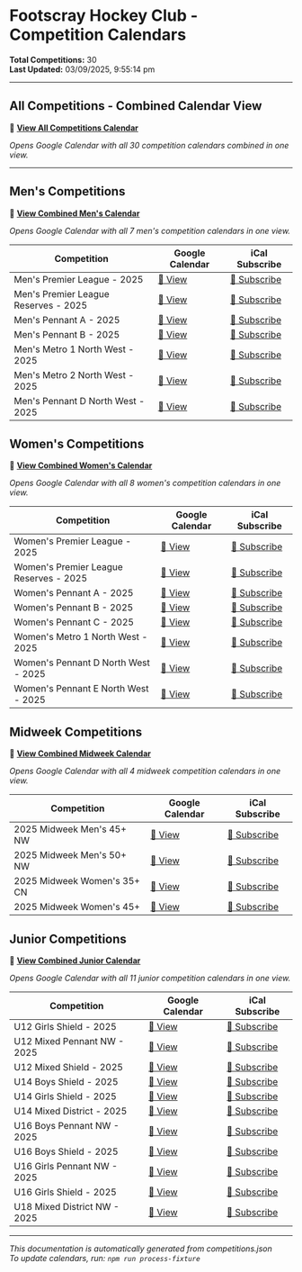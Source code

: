 # Footscray Hockey Club - Competition Calendars

**Total Competitions:** 30  
**Last Updated:** 03/09/2025, 9:55:14 pm  

---

## All Competitions - Combined Calendar View

📅 **<a href="https://calendar.google.com/calendar/embed?height=600&wkst=2&ctz=Australia%2FMelbourne&showPrint=0&showTz=0&src=e5b4e34ae8aa71f8f86178b195b908ccdc38cd5694eb4a468b467aa8d67f4f0a%40group.calendar.google.com&src=1f220e3aea02d8d0f80df31f81324412484b6f786eff698f6262e980772060e4%40group.calendar.google.com&src=97956a86ccf6ef13c27f58015aa6958fc711dd7bf08ca136c016162157c6d496%40group.calendar.google.com&src=16b655e174b838f23b3fc54687fca5e059843515da89d9c5926645b7e5eeab7d%40group.calendar.google.com&src=b7311408b7c70beab744c7fdfdf74dc7491f7eaee48e17b538285327204dbd72%40group.calendar.google.com&src=7b66fc969b25978bd41e46cfe08eeac3639b3e887389d752689262199d0f96c3%40group.calendar.google.com&src=789972398db6baf2f2bceb7192de6415a320e694ad7a838dd377f13dd94eadda%40group.calendar.google.com&src=884c99f9887b737724158dc5179e7f3f2b11914ae1b1a6619dfdd4328787f817%40group.calendar.google.com&src=56536e35edfd9d627d2f81d41b146466edbe42dbf285ad74eb636531bcb93ad7%40group.calendar.google.com&src=8b6394caa7d84adfbbc6857f0a7740e5806e6a146f59ab9626ba21963a07786e%40group.calendar.google.com&src=3a061a8facf2aad203b3f27ee214d2912894c27e5884d224963308997cc3d097%40group.calendar.google.com&src=e4a63bff99c2b56ba32b7877072c44d116935aad3baada5e751e85aef64f2461%40group.calendar.google.com&src=cb97b547cddb0381d07e8c8b1b327ed700e90b2e07e68714197ab553fbd2ce9d%40group.calendar.google.com&src=a55ef96862114e2a69788c8a347f7877f4813713d20efccfeaccb5d0ac1bc54f%40group.calendar.google.com&src=8bb6d3833f4399af37ec044eacd085f45b897d6910935320163b2422cb13eccf%40group.calendar.google.com&src=14c37c863800760f1cca7118d188c1bf54bde2d694a81613f5b8b25040c4564c%40group.calendar.google.com&src=b033da4f5e1edfed703dd9aaa7dad4ac73d77399a382e556174c228d1161deac%40group.calendar.google.com&src=977372c1fa7188df9da9160c7180f3b02df7dfe35cd75cf5b78a5acd54e66ffc%40group.calendar.google.com&src=0ecdee091c358190110ffc5f29f422a8359db99ba3340536837aa7cac33a3405%40group.calendar.google.com&src=05e5a33f8cc7a2e422a0d806ebd2bb8cf7ea4b6738cb17b6bcd9acc00f76142b%40group.calendar.google.com&src=e3db61302c19f3512fb7e4e6920b521460717bb2bde9257b9334250826ec5861%40group.calendar.google.com&src=1f5f57d0306bbb139202db69b77910c0fcf2fea94f6c28acc02c755faccefec8%40group.calendar.google.com&src=48dbcaebc8b9eb2177d1cbb05b0c0e0c12605dafc72b10c9e723ea10a4106947%40group.calendar.google.com&src=8872805046beb1edd7277d621a466f6f74691ee22441e08be1bafeafcc78ff7f%40group.calendar.google.com&src=880a259c687fbaab1f2393e7924193dcf983661cb26fa87e5f4c8ed4eb6788f9%40group.calendar.google.com&src=df54f9be80aec4f876bb2e3b14b472d7e94b5c26b23fda0c5ac7a1fa7ca5fb3a%40group.calendar.google.com&src=e8424707b8f97fb4838f83244bfbc641a044627eb16ed8a031a075ef3d2f1391%40group.calendar.google.com&src=4d313e68043917a41d6282daae1797d4757a060d8c2915620441ce94acb1320b%40group.calendar.google.com&src=9526027a0c3e486ae6c1484b5bab4b5fc1b9926a331752bdfcf12c0e855a3f11%40group.calendar.google.com&src=28bd82cc99aaf0f313201466a4476dd2eba914e88ab0c2dfb046a34250ab5a54%40group.calendar.google.com&src=f89c9bab78c51f03641723bbfe8327cd4d631c7721e72071cc192159824a23f3%40group.calendar.google.com" target="_blank">View All Competitions Calendar</a>**

*Opens Google Calendar with all 30 competition calendars combined in one view.*

---

## Men's Competitions

📅 **<a href="https://calendar.google.com/calendar/embed?height=600&wkst=2&ctz=Australia%2FMelbourne&showPrint=0&showTz=0&src=e5b4e34ae8aa71f8f86178b195b908ccdc38cd5694eb4a468b467aa8d67f4f0a%40group.calendar.google.com&src=1f220e3aea02d8d0f80df31f81324412484b6f786eff698f6262e980772060e4%40group.calendar.google.com&src=97956a86ccf6ef13c27f58015aa6958fc711dd7bf08ca136c016162157c6d496%40group.calendar.google.com&src=16b655e174b838f23b3fc54687fca5e059843515da89d9c5926645b7e5eeab7d%40group.calendar.google.com&src=b7311408b7c70beab744c7fdfdf74dc7491f7eaee48e17b538285327204dbd72%40group.calendar.google.com&src=7b66fc969b25978bd41e46cfe08eeac3639b3e887389d752689262199d0f96c3%40group.calendar.google.com&src=789972398db6baf2f2bceb7192de6415a320e694ad7a838dd377f13dd94eadda%40group.calendar.google.com&src=884c99f9887b737724158dc5179e7f3f2b11914ae1b1a6619dfdd4328787f817%40group.calendar.google.com" target="_blank">View Combined Men's Calendar</a>**

*Opens Google Calendar with all 7 men's competition calendars in one view.*

| Competition |  Google Calendar | iCal Subscribe |
|-------------|----------|----------------|
| Men's Premier League - 2025 | <a href="https://calendar.google.com/calendar/embed?src=1f220e3aea02d8d0f80df31f81324412484b6f786eff698f6262e980772060e4%40group.calendar.google.com" target="_blank">📅 View</a> | <a href="https://calendar.google.com/calendar/ical/1f220e3aea02d8d0f80df31f81324412484b6f786eff698f6262e980772060e4%40group.calendar.google.com/public/basic.ics" target="_blank">📲 Subscribe</a> |
| Men's Premier League Reserves - 2025 | <a href="https://calendar.google.com/calendar/embed?src=97956a86ccf6ef13c27f58015aa6958fc711dd7bf08ca136c016162157c6d496%40group.calendar.google.com" target="_blank">📅 View</a> | <a href="https://calendar.google.com/calendar/ical/97956a86ccf6ef13c27f58015aa6958fc711dd7bf08ca136c016162157c6d496%40group.calendar.google.com/public/basic.ics" target="_blank">📲 Subscribe</a> |
| Men's Pennant A - 2025 | <a href="https://calendar.google.com/calendar/embed?src=16b655e174b838f23b3fc54687fca5e059843515da89d9c5926645b7e5eeab7d%40group.calendar.google.com" target="_blank">📅 View</a> | <a href="https://calendar.google.com/calendar/ical/16b655e174b838f23b3fc54687fca5e059843515da89d9c5926645b7e5eeab7d%40group.calendar.google.com/public/basic.ics" target="_blank">📲 Subscribe</a> |
| Men's Pennant B - 2025 | <a href="https://calendar.google.com/calendar/embed?src=b7311408b7c70beab744c7fdfdf74dc7491f7eaee48e17b538285327204dbd72%40group.calendar.google.com" target="_blank">📅 View</a> | <a href="https://calendar.google.com/calendar/ical/b7311408b7c70beab744c7fdfdf74dc7491f7eaee48e17b538285327204dbd72%40group.calendar.google.com/public/basic.ics" target="_blank">📲 Subscribe</a> |
| Men's Metro 1 North West - 2025 | <a href="https://calendar.google.com/calendar/embed?src=7b66fc969b25978bd41e46cfe08eeac3639b3e887389d752689262199d0f96c3%40group.calendar.google.com" target="_blank">📅 View</a> | <a href="https://calendar.google.com/calendar/ical/7b66fc969b25978bd41e46cfe08eeac3639b3e887389d752689262199d0f96c3%40group.calendar.google.com/public/basic.ics" target="_blank">📲 Subscribe</a> |
| Men's Metro 2 North West - 2025 | <a href="https://calendar.google.com/calendar/embed?src=789972398db6baf2f2bceb7192de6415a320e694ad7a838dd377f13dd94eadda%40group.calendar.google.com" target="_blank">📅 View</a> | <a href="https://calendar.google.com/calendar/ical/789972398db6baf2f2bceb7192de6415a320e694ad7a838dd377f13dd94eadda%40group.calendar.google.com/public/basic.ics" target="_blank">📲 Subscribe</a> |
| Men's Pennant D North West - 2025 | <a href="https://calendar.google.com/calendar/embed?src=884c99f9887b737724158dc5179e7f3f2b11914ae1b1a6619dfdd4328787f817%40group.calendar.google.com" target="_blank">📅 View</a> | <a href="https://calendar.google.com/calendar/ical/884c99f9887b737724158dc5179e7f3f2b11914ae1b1a6619dfdd4328787f817%40group.calendar.google.com/public/basic.ics" target="_blank">📲 Subscribe</a> |


## Women's Competitions

📅 **<a href="https://calendar.google.com/calendar/embed?height=600&wkst=2&ctz=Australia%2FMelbourne&showPrint=0&showTz=0&src=e5b4e34ae8aa71f8f86178b195b908ccdc38cd5694eb4a468b467aa8d67f4f0a%40group.calendar.google.com&src=56536e35edfd9d627d2f81d41b146466edbe42dbf285ad74eb636531bcb93ad7%40group.calendar.google.com&src=8b6394caa7d84adfbbc6857f0a7740e5806e6a146f59ab9626ba21963a07786e%40group.calendar.google.com&src=3a061a8facf2aad203b3f27ee214d2912894c27e5884d224963308997cc3d097%40group.calendar.google.com&src=e4a63bff99c2b56ba32b7877072c44d116935aad3baada5e751e85aef64f2461%40group.calendar.google.com&src=cb97b547cddb0381d07e8c8b1b327ed700e90b2e07e68714197ab553fbd2ce9d%40group.calendar.google.com&src=a55ef96862114e2a69788c8a347f7877f4813713d20efccfeaccb5d0ac1bc54f%40group.calendar.google.com&src=8bb6d3833f4399af37ec044eacd085f45b897d6910935320163b2422cb13eccf%40group.calendar.google.com&src=14c37c863800760f1cca7118d188c1bf54bde2d694a81613f5b8b25040c4564c%40group.calendar.google.com" target="_blank">View Combined Women's Calendar</a>**

*Opens Google Calendar with all 8 women's competition calendars in one view.*

| Competition |  Google Calendar | iCal Subscribe |
|-------------|----------|----------------|
| Women's Premier League - 2025 | <a href="https://calendar.google.com/calendar/embed?src=56536e35edfd9d627d2f81d41b146466edbe42dbf285ad74eb636531bcb93ad7%40group.calendar.google.com" target="_blank">📅 View</a> | <a href="https://calendar.google.com/calendar/ical/56536e35edfd9d627d2f81d41b146466edbe42dbf285ad74eb636531bcb93ad7%40group.calendar.google.com/public/basic.ics" target="_blank">📲 Subscribe</a> |
| Women's Premier League Reserves - 2025 | <a href="https://calendar.google.com/calendar/embed?src=8b6394caa7d84adfbbc6857f0a7740e5806e6a146f59ab9626ba21963a07786e%40group.calendar.google.com" target="_blank">📅 View</a> | <a href="https://calendar.google.com/calendar/ical/8b6394caa7d84adfbbc6857f0a7740e5806e6a146f59ab9626ba21963a07786e%40group.calendar.google.com/public/basic.ics" target="_blank">📲 Subscribe</a> |
| Women's Pennant A - 2025 | <a href="https://calendar.google.com/calendar/embed?src=3a061a8facf2aad203b3f27ee214d2912894c27e5884d224963308997cc3d097%40group.calendar.google.com" target="_blank">📅 View</a> | <a href="https://calendar.google.com/calendar/ical/3a061a8facf2aad203b3f27ee214d2912894c27e5884d224963308997cc3d097%40group.calendar.google.com/public/basic.ics" target="_blank">📲 Subscribe</a> |
| Women's Pennant B - 2025 | <a href="https://calendar.google.com/calendar/embed?src=e4a63bff99c2b56ba32b7877072c44d116935aad3baada5e751e85aef64f2461%40group.calendar.google.com" target="_blank">📅 View</a> | <a href="https://calendar.google.com/calendar/ical/e4a63bff99c2b56ba32b7877072c44d116935aad3baada5e751e85aef64f2461%40group.calendar.google.com/public/basic.ics" target="_blank">📲 Subscribe</a> |
| Women's Pennant C - 2025 | <a href="https://calendar.google.com/calendar/embed?src=cb97b547cddb0381d07e8c8b1b327ed700e90b2e07e68714197ab553fbd2ce9d%40group.calendar.google.com" target="_blank">📅 View</a> | <a href="https://calendar.google.com/calendar/ical/cb97b547cddb0381d07e8c8b1b327ed700e90b2e07e68714197ab553fbd2ce9d%40group.calendar.google.com/public/basic.ics" target="_blank">📲 Subscribe</a> |
| Women's Metro 1 North West - 2025 | <a href="https://calendar.google.com/calendar/embed?src=a55ef96862114e2a69788c8a347f7877f4813713d20efccfeaccb5d0ac1bc54f%40group.calendar.google.com" target="_blank">📅 View</a> | <a href="https://calendar.google.com/calendar/ical/a55ef96862114e2a69788c8a347f7877f4813713d20efccfeaccb5d0ac1bc54f%40group.calendar.google.com/public/basic.ics" target="_blank">📲 Subscribe</a> |
| Women's Pennant D North West - 2025 | <a href="https://calendar.google.com/calendar/embed?src=8bb6d3833f4399af37ec044eacd085f45b897d6910935320163b2422cb13eccf%40group.calendar.google.com" target="_blank">📅 View</a> | <a href="https://calendar.google.com/calendar/ical/8bb6d3833f4399af37ec044eacd085f45b897d6910935320163b2422cb13eccf%40group.calendar.google.com/public/basic.ics" target="_blank">📲 Subscribe</a> |
| Women's Pennant E North West - 2025 | <a href="https://calendar.google.com/calendar/embed?src=14c37c863800760f1cca7118d188c1bf54bde2d694a81613f5b8b25040c4564c%40group.calendar.google.com" target="_blank">📅 View</a> | <a href="https://calendar.google.com/calendar/ical/14c37c863800760f1cca7118d188c1bf54bde2d694a81613f5b8b25040c4564c%40group.calendar.google.com/public/basic.ics" target="_blank">📲 Subscribe</a> |


## Midweek Competitions

📅 **<a href="https://calendar.google.com/calendar/embed?height=600&wkst=2&ctz=Australia%2FMelbourne&showPrint=0&showTz=0&src=e5b4e34ae8aa71f8f86178b195b908ccdc38cd5694eb4a468b467aa8d67f4f0a%40group.calendar.google.com&src=b033da4f5e1edfed703dd9aaa7dad4ac73d77399a382e556174c228d1161deac%40group.calendar.google.com&src=977372c1fa7188df9da9160c7180f3b02df7dfe35cd75cf5b78a5acd54e66ffc%40group.calendar.google.com&src=0ecdee091c358190110ffc5f29f422a8359db99ba3340536837aa7cac33a3405%40group.calendar.google.com&src=05e5a33f8cc7a2e422a0d806ebd2bb8cf7ea4b6738cb17b6bcd9acc00f76142b%40group.calendar.google.com" target="_blank">View Combined Midweek Calendar</a>**

*Opens Google Calendar with all 4 midweek competition calendars in one view.*

| Competition |  Google Calendar | iCal Subscribe |
|-------------|----------|----------------|
| 2025 Midweek Men's 45+ NW | <a href="https://calendar.google.com/calendar/embed?src=b033da4f5e1edfed703dd9aaa7dad4ac73d77399a382e556174c228d1161deac%40group.calendar.google.com" target="_blank">📅 View</a> | <a href="https://calendar.google.com/calendar/ical/b033da4f5e1edfed703dd9aaa7dad4ac73d77399a382e556174c228d1161deac%40group.calendar.google.com/public/basic.ics" target="_blank">📲 Subscribe</a> |
| 2025 Midweek Men's 50+ NW | <a href="https://calendar.google.com/calendar/embed?src=977372c1fa7188df9da9160c7180f3b02df7dfe35cd75cf5b78a5acd54e66ffc%40group.calendar.google.com" target="_blank">📅 View</a> | <a href="https://calendar.google.com/calendar/ical/977372c1fa7188df9da9160c7180f3b02df7dfe35cd75cf5b78a5acd54e66ffc%40group.calendar.google.com/public/basic.ics" target="_blank">📲 Subscribe</a> |
| 2025 Midweek Women's 35+ CN | <a href="https://calendar.google.com/calendar/embed?src=0ecdee091c358190110ffc5f29f422a8359db99ba3340536837aa7cac33a3405%40group.calendar.google.com" target="_blank">📅 View</a> | <a href="https://calendar.google.com/calendar/ical/0ecdee091c358190110ffc5f29f422a8359db99ba3340536837aa7cac33a3405%40group.calendar.google.com/public/basic.ics" target="_blank">📲 Subscribe</a> |
| 2025 Midweek Women's 45+ | <a href="https://calendar.google.com/calendar/embed?src=05e5a33f8cc7a2e422a0d806ebd2bb8cf7ea4b6738cb17b6bcd9acc00f76142b%40group.calendar.google.com" target="_blank">📅 View</a> | <a href="https://calendar.google.com/calendar/ical/05e5a33f8cc7a2e422a0d806ebd2bb8cf7ea4b6738cb17b6bcd9acc00f76142b%40group.calendar.google.com/public/basic.ics" target="_blank">📲 Subscribe</a> |


## Junior Competitions

📅 **<a href="https://calendar.google.com/calendar/embed?height=600&wkst=2&ctz=Australia%2FMelbourne&showPrint=0&showTz=0&src=e5b4e34ae8aa71f8f86178b195b908ccdc38cd5694eb4a468b467aa8d67f4f0a%40group.calendar.google.com&src=e3db61302c19f3512fb7e4e6920b521460717bb2bde9257b9334250826ec5861%40group.calendar.google.com&src=1f5f57d0306bbb139202db69b77910c0fcf2fea94f6c28acc02c755faccefec8%40group.calendar.google.com&src=48dbcaebc8b9eb2177d1cbb05b0c0e0c12605dafc72b10c9e723ea10a4106947%40group.calendar.google.com&src=8872805046beb1edd7277d621a466f6f74691ee22441e08be1bafeafcc78ff7f%40group.calendar.google.com&src=880a259c687fbaab1f2393e7924193dcf983661cb26fa87e5f4c8ed4eb6788f9%40group.calendar.google.com&src=df54f9be80aec4f876bb2e3b14b472d7e94b5c26b23fda0c5ac7a1fa7ca5fb3a%40group.calendar.google.com&src=e8424707b8f97fb4838f83244bfbc641a044627eb16ed8a031a075ef3d2f1391%40group.calendar.google.com&src=4d313e68043917a41d6282daae1797d4757a060d8c2915620441ce94acb1320b%40group.calendar.google.com&src=9526027a0c3e486ae6c1484b5bab4b5fc1b9926a331752bdfcf12c0e855a3f11%40group.calendar.google.com&src=28bd82cc99aaf0f313201466a4476dd2eba914e88ab0c2dfb046a34250ab5a54%40group.calendar.google.com&src=f89c9bab78c51f03641723bbfe8327cd4d631c7721e72071cc192159824a23f3%40group.calendar.google.com" target="_blank">View Combined Junior Calendar</a>**

*Opens Google Calendar with all 11 junior competition calendars in one view.*

| Competition |  Google Calendar | iCal Subscribe |
|-------------|----------|----------------|
| U12 Girls Shield - 2025 | <a href="https://calendar.google.com/calendar/embed?src=e3db61302c19f3512fb7e4e6920b521460717bb2bde9257b9334250826ec5861%40group.calendar.google.com" target="_blank">📅 View</a> | <a href="https://calendar.google.com/calendar/ical/e3db61302c19f3512fb7e4e6920b521460717bb2bde9257b9334250826ec5861%40group.calendar.google.com/public/basic.ics" target="_blank">📲 Subscribe</a> |
| U12 Mixed Pennant NW - 2025 | <a href="https://calendar.google.com/calendar/embed?src=1f5f57d0306bbb139202db69b77910c0fcf2fea94f6c28acc02c755faccefec8%40group.calendar.google.com" target="_blank">📅 View</a> | <a href="https://calendar.google.com/calendar/ical/1f5f57d0306bbb139202db69b77910c0fcf2fea94f6c28acc02c755faccefec8%40group.calendar.google.com/public/basic.ics" target="_blank">📲 Subscribe</a> |
| U12 Mixed Shield - 2025 | <a href="https://calendar.google.com/calendar/embed?src=48dbcaebc8b9eb2177d1cbb05b0c0e0c12605dafc72b10c9e723ea10a4106947%40group.calendar.google.com" target="_blank">📅 View</a> | <a href="https://calendar.google.com/calendar/ical/48dbcaebc8b9eb2177d1cbb05b0c0e0c12605dafc72b10c9e723ea10a4106947%40group.calendar.google.com/public/basic.ics" target="_blank">📲 Subscribe</a> |
| U14 Boys Shield - 2025 | <a href="https://calendar.google.com/calendar/embed?src=8872805046beb1edd7277d621a466f6f74691ee22441e08be1bafeafcc78ff7f%40group.calendar.google.com" target="_blank">📅 View</a> | <a href="https://calendar.google.com/calendar/ical/8872805046beb1edd7277d621a466f6f74691ee22441e08be1bafeafcc78ff7f%40group.calendar.google.com/public/basic.ics" target="_blank">📲 Subscribe</a> |
| U14 Girls Shield - 2025 | <a href="https://calendar.google.com/calendar/embed?src=880a259c687fbaab1f2393e7924193dcf983661cb26fa87e5f4c8ed4eb6788f9%40group.calendar.google.com" target="_blank">📅 View</a> | <a href="https://calendar.google.com/calendar/ical/880a259c687fbaab1f2393e7924193dcf983661cb26fa87e5f4c8ed4eb6788f9%40group.calendar.google.com/public/basic.ics" target="_blank">📲 Subscribe</a> |
| U14 Mixed District - 2025 | <a href="https://calendar.google.com/calendar/embed?src=df54f9be80aec4f876bb2e3b14b472d7e94b5c26b23fda0c5ac7a1fa7ca5fb3a%40group.calendar.google.com" target="_blank">📅 View</a> | <a href="https://calendar.google.com/calendar/ical/df54f9be80aec4f876bb2e3b14b472d7e94b5c26b23fda0c5ac7a1fa7ca5fb3a%40group.calendar.google.com/public/basic.ics" target="_blank">📲 Subscribe</a> |
| U16 Boys Pennant NW - 2025 | <a href="https://calendar.google.com/calendar/embed?src=e8424707b8f97fb4838f83244bfbc641a044627eb16ed8a031a075ef3d2f1391%40group.calendar.google.com" target="_blank">📅 View</a> | <a href="https://calendar.google.com/calendar/ical/e8424707b8f97fb4838f83244bfbc641a044627eb16ed8a031a075ef3d2f1391%40group.calendar.google.com/public/basic.ics" target="_blank">📲 Subscribe</a> |
| U16 Boys Shield - 2025 | <a href="https://calendar.google.com/calendar/embed?src=4d313e68043917a41d6282daae1797d4757a060d8c2915620441ce94acb1320b%40group.calendar.google.com" target="_blank">📅 View</a> | <a href="https://calendar.google.com/calendar/ical/4d313e68043917a41d6282daae1797d4757a060d8c2915620441ce94acb1320b%40group.calendar.google.com/public/basic.ics" target="_blank">📲 Subscribe</a> |
| U16 Girls Pennant NW - 2025 | <a href="https://calendar.google.com/calendar/embed?src=9526027a0c3e486ae6c1484b5bab4b5fc1b9926a331752bdfcf12c0e855a3f11%40group.calendar.google.com" target="_blank">📅 View</a> | <a href="https://calendar.google.com/calendar/ical/9526027a0c3e486ae6c1484b5bab4b5fc1b9926a331752bdfcf12c0e855a3f11%40group.calendar.google.com/public/basic.ics" target="_blank">📲 Subscribe</a> |
| U16 Girls Shield - 2025 | <a href="https://calendar.google.com/calendar/embed?src=28bd82cc99aaf0f313201466a4476dd2eba914e88ab0c2dfb046a34250ab5a54%40group.calendar.google.com" target="_blank">📅 View</a> | <a href="https://calendar.google.com/calendar/ical/28bd82cc99aaf0f313201466a4476dd2eba914e88ab0c2dfb046a34250ab5a54%40group.calendar.google.com/public/basic.ics" target="_blank">📲 Subscribe</a> |
| U18 Mixed District NW - 2025 | <a href="https://calendar.google.com/calendar/embed?src=f89c9bab78c51f03641723bbfe8327cd4d631c7721e72071cc192159824a23f3%40group.calendar.google.com" target="_blank">📅 View</a> | <a href="https://calendar.google.com/calendar/ical/f89c9bab78c51f03641723bbfe8327cd4d631c7721e72071cc192159824a23f3%40group.calendar.google.com/public/basic.ics" target="_blank">📲 Subscribe</a> |


---

*This documentation is automatically generated from competitions.json*  
*To update calendars, run: `npm run process-fixture`*
